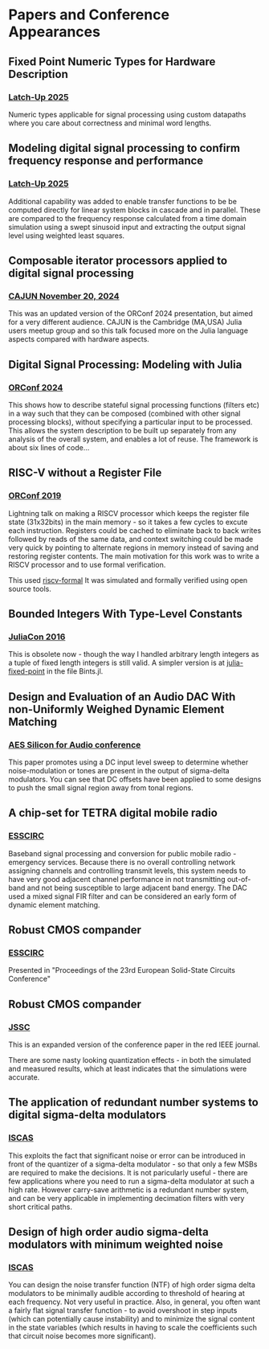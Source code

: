 
# Papers and Conference Appearances

## Fixed Point Numeric Types for Hardware Description
### [Latch-Up 2025](https://fossi-foundation.org/latch-up/2025#fixed-point-numeric-types-for-hardware-description)

Numeric types applicable for signal processing using custom datapaths where you care about correctness and minimal word lengths.

## Modeling digital signal processing to confirm frequency response and performance
### [Latch-Up 2025](https://fossi-foundation.org/latch-up/2025#modeling-digital-signal-processing-to-confirm-frequency-response-and-performance)

Additional capability was added to enable transfer functions to be be computed directly for linear system blocks in cascade and in parallel. These are compared to the frequency response calculated from a time domain simulation using a swept sinusoid input and extracting the output signal level using weighted least squares.

## Composable iterator processors applied to digital signal processing
### [CAJUN November 20, 2024](https://github.com/arghhhh/julia-signals-systems/blob/main/doc/Julia%20CAJUN%20talk%2020%20Nov%202024.pdf)

This was an updated version of the ORConf 2024 presentation, but aimed for a very different audience.  CAJUN is the Cambridge (MA,USA) Julia users meetup group and so this talk focused more on the Julia language aspects compared with hardware aspects.

## Digital Signal Processing: Modeling with Julia  
### [ORConf 2024](https://fossi-foundation.org/orconf/2024#digital-signal-processing-modeling-with-julia)

This shows how to describe stateful signal processing functions (filters etc) in a way such that they can be composed (combined with other signal processing blocks), without specifying a particular input to be processed.  This allows the system description to be built up separately from any analysis of the overall system, and enables a lot of reuse.  The framework is about six lines of code...

## RISC-V without a Register File 
### [ORConf 2019](https://github.com/arghhhh/minrv32)

Lightning talk on making a RISCV processor which keeps the register file state (31x32bits) in the main memory - so it takes a few cycles to excute each instruction.  Registers could be cached to eliminate back to back writes followed by reads of the same data, and context switching could be made very quick by pointing to alternate regions in memory instead of saving and restoring register contents.  The main motivation for this work was to write a RISCV processor and to use formal verification.

This used [riscv-formal](https://github.com/YosysHQ/riscv-formal) It was simulated and formally verified using open source tools.

## Bounded Integers With Type-Level Constants
### [JuliaCon 2016](https://github.com/arghhhh/bint-juliacon2016)

This is obsolete now - though the way I handled arbitrary length integers as a tuple of fixed length integers is still valid.
A simpler version is at [julia-fixed-point](https://github.com/arghhhh/julia-fixed-point) in the file Bints.jl.

## Design and Evaluation of an Audio DAC With non-Uniformly Weighed Dynamic Element Matching 
### [AES Silicon for Audio conference](https://aes2.org/publications/elibrary-page/?id=10149)

This paper promotes using a DC input level sweep to determine whether noise-modulation or tones are present in the output of sigma-delta modulators.  You can see that DC offsets have been applied to some designs to push the small signal region away from tonal regions.

## A chip-set for TETRA digital mobile radio 
### [ESSCIRC](https://ieeexplore.ieee.org/document/1471036)

Baseband signal processing and conversion for public mobile radio - emergency services.  Because there is no overall controlling network assigning channels and controlling transmit levels, this system needs to have very good adjacent channel performance in not transmitting out-of-band and not being susceptible to large adjacent band energy. The DAC used a mixed signal FIR filter and can be considered an early form of dynamic element matching. 


## Robust CMOS compander 
### [ESSCIRC](https://ieeexplore.ieee.org/document/1470874)
Presented in "Proceedings of the 23rd European Solid-State Circuits Conference"

## Robust CMOS compander 
### [JSSC](https://ieeexplore.ieee.org/document/701259)

This is an expanded version of the conference paper in the red IEEE journal.

There are some nasty looking quantization effects - in both the simulated and measured results, which at least indicates that the simulations were accurate.

## The application of redundant number systems to digital sigma-delta modulators 
### [ISCAS](https://ieeexplore.ieee.org/document/409007)

This exploits the fact that significant noise or error can be introduced in front of the quantizer of a sigma-delta modulator - so that only a few MSBs are required to make the decisions.  It is not paricularly useful - there are few applications where you need to run a sigma-delta modulator at such a high rate.  However carry-save arithmetic is a redundant number system, and can be very applicable in implementing decimation filters with very short critical paths.

## Design of high order audio sigma-delta modulators with minimum weighted noise 
### [ISCAS](https://ieeexplore.ieee.org/document/393687)

You can design the noise transfer function (NTF) of high order sigma delta modulators to be minimally audible according to threshold of hearing at each frequency.  Not very useful in practice.  Also, in general, you often want a fairly flat signal transfer function - to avoid overshoot in step inputs (which can potentially cause instability) and to minimize the signal content in the state variables (which results in having to scale the coefficients such that circuit noise becomes more significant).



